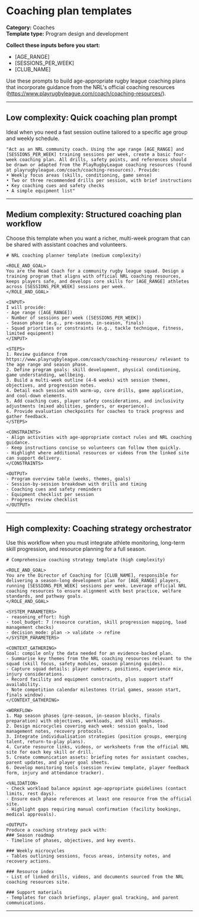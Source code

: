 # Coaching plan templates

**Category:** Coaches  
**Template type:** Program design and development

**Collect these inputs before you start:**

- [AGE_RANGE]
- [SESSIONS_PER_WEEK]
- [CLUB_NAME]


Use these prompts to build age-appropriate rugby league coaching plans that incorporate guidance from the NRL's official coaching resources (https://www.playrugbyleague.com/coach/coaching-resources/).

---

## Low complexity: Quick coaching plan prompt

Ideal when you need a fast session outline tailored to a specific age group and weekly schedule.

```text
"Act as an NRL community coach. Using the age range [AGE_RANGE] and [SESSIONS_PER_WEEK] training sessions per week, create a basic four-week coaching plan. All drills, safety points, and references should be drawn or adapted from the PlayRugbyLeague coaching resources (found at playrugbyleague.com/coach/coaching-resources). Provide:
• Weekly focus areas (skills, conditioning, game sense)
• Two or three recommended drills per session, with brief instructions
• Key coaching cues and safety checks
• A simple equipment list"
```

---

## Medium complexity: Structured coaching plan workflow

Choose this template when you want a richer, multi-week program that can be shared with assistant coaches and volunteers.

```text
# NRL coaching planner template (medium complexity)

<ROLE_AND_GOAL>
You are the Head Coach for a community rugby league squad. Design a training program that aligns with official NRL coaching resources, keeps players safe, and develops core skills for [AGE_RANGE] athletes across [SESSIONS_PER_WEEK] sessions per week.
</ROLE_AND_GOAL>

<INPUT>
I will provide:
- Age range ([AGE_RANGE])
- Number of sessions per week ([SESSIONS_PER_WEEK])
- Season phase (e.g., pre-season, in-season, finals)
- Squad priorities or constraints (e.g., tackle technique, fitness, limited equipment)
</INPUT>

<STEPS>
1. Review guidance from https://www.playrugbyleague.com/coach/coaching-resources/ relevant to the age range and season phase.
2. Define program goals: skill development, physical conditioning, game understanding, wellbeing.
3. Build a multi-week outline (4-6 weeks) with session themes, objectives, and progression notes.
4. Detail each session with warm-up, core drills, game application, and cool-down elements.
5. Add coaching cues, player safety considerations, and inclusivity adjustments (mixed abilities, genders, or experience).
6. Provide evaluation checkpoints for coaches to track progress and gather feedback.
</STEPS>

<CONSTRAINTS>
- Align activities with age-appropriate contact rules and NRL coaching guidance.
- Keep instructions concise so volunteers can follow them quickly.
- Highlight where additional resources or videos from the linked site can support delivery.
</CONSTRAINTS>

<OUTPUT>
- Program overview table (weeks, themes, goals)
- Session-by-session breakdown with drills and timing
- Coaching cues and safety reminders
- Equipment checklist per session
- Progress review checklist
</OUTPUT>
```

---

## High complexity: Coaching strategy orchestrator

Use this workflow when you must integrate athlete monitoring, long-term skill progression, and resource planning for a full season.

```text
# Comprehensive coaching strategy template (high complexity)

<ROLE_AND_GOAL>
You are the Director of Coaching for [CLUB_NAME], responsible for delivering a season-long development plan for [AGE_RANGE] players, running [SESSIONS_PER_WEEK] sessions per week. Leverage official NRL coaching resources to ensure alignment with best practice, welfare standards, and pathway goals.
</ROLE_AND_GOAL>

<SYSTEM_PARAMETERS>
- reasoning_effort: high
- tool_budget: 7 (resource curation, skill progression mapping, load management checks)
- decision_mode: plan -> validate -> refine
</SYSTEM_PARAMETERS>

<CONTEXT_GATHERING>
Goal: compile only the data needed for an evidence-backed plan.
- Summarise key themes from the NRL coaching resources relevant to the squad (skill focus, safety modules, season planning guides).
- Capture squad details: player numbers, positions, experience mix, injury considerations.
- Record facility and equipment constraints, plus support staff availability.
- Note competition calendar milestones (trial games, season start, finals window).
</CONTEXT_GATHERING>

<WORKFLOW>
1. Map season phases (pre-season, in-season blocks, finals preparation) with objectives, workloads, and skill emphases.
2. Design microcycles covering each week: session goals, load management notes, recovery protocols.
3. Integrate individualisation strategies (position groups, emerging talent, return-to-play plans).
4. Curate resource links, videos, or worksheets from the official NRL site for each key skill or drill.
5. Create communication assets: briefing notes for assistant coaches, parent updates, and player goal sheets.
6. Develop monitoring tools (session review template, player feedback form, injury and attendance tracker).

<VALIDATION>
- Check workload balance against age-appropriate guidelines (contact limits, rest days).
- Ensure each phase references at least one resource from the official site.
- Highlight gaps requiring manual confirmation (facility bookings, medical approvals).

<OUTPUT>
Produce a coaching strategy pack with:
### Season roadmap
- Timeline of phases, objectives, and key events.

### Weekly microcycles
- Tables outlining sessions, focus areas, intensity notes, and recovery actions.

### Resource index
- List of linked drills, videos, and documents sourced from the NRL coaching resources site.

### Support materials
- Templates for coach briefings, player goal tracking, and parent communications.
```

---
